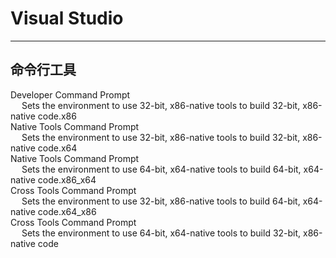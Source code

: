 # Visual Studio

------
## 命令行工具
Developer Command Prompt   
&emsp; Sets the environment to use 32-bit, x86-native tools to build 32-bit, x86-native code.x86     
Native Tools Command Prompt   
&emsp; Sets the environment to use 32-bit, x86-native tools to build 32-bit, x86-native code.x64   
Native Tools Command Prompt   
&emsp; Sets the environment to use 64-bit, x64-native tools to build 64-bit, x64-native code.x86_x64   
Cross Tools Command Prompt   
&emsp; Sets the environment to use 32-bit, x86-native tools to build 64-bit, x64-native code.x64_x86   
Cross Tools Command Prompt   
&emsp; Sets the environment to use 64-bit, x64-native tools to build 32-bit, x86-native code